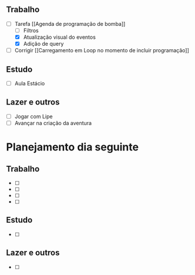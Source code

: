 ## Trabalho
- [ ] Tarefa [[Agenda de programação de bomba]]
	- [ ] Filtros
	- [x] Atualização visual do eventos
	- [x] Adição de query
- [ ] Corrigir [[Carregamento em Loop no momento de incluir programação]]
## Estudo
- [ ] Aula Estácio
## Lazer e outros
- [ ] Jogar com Lipe
- [ ] Avançar na criação da aventura

# Planejamento dia seguinte
## Trabalho
- [ ] 
- [ ] 
- [ ] 
- [ ] 
## Estudo
- [ ] 
## Lazer e outros
- [ ] 

